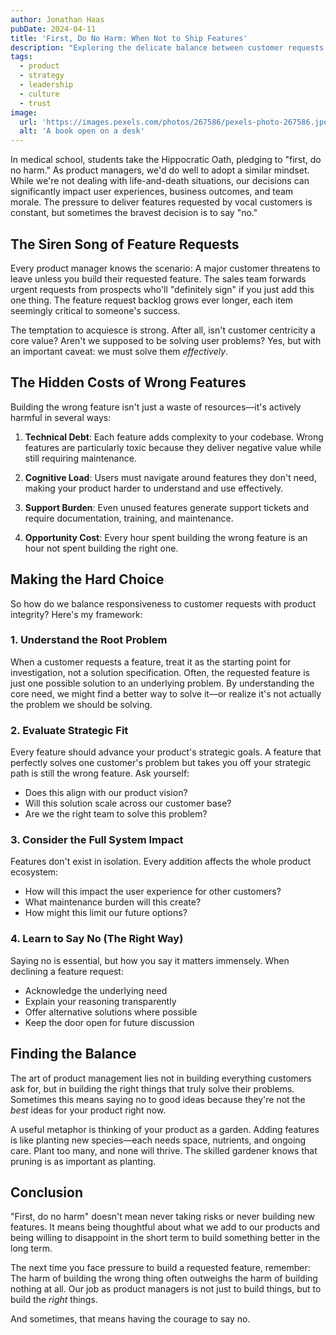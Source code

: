 ```yaml
---
author: Jonathan Haas
pubDate: 2024-04-11
title: 'First, Do No Harm: When Not to Ship Features'
description: "Exploring the delicate balance between customer requests and product integrity through the lens of 'first, do no harm'"
tags:
  - product
  - strategy
  - leadership
  - culture
  - trust
image:
  url: 'https://images.pexels.com/photos/267586/pexels-photo-267586.jpeg?auto=compress&cs=tinysrgb&w=1260&h=750&dpr=2'
  alt: 'A book open on a desk'
---
```


In medical school, students take the Hippocratic Oath, pledging to "first, do no
harm." As product managers, we'd do well to adopt a similar mindset. While we're
not dealing with life-and-death situations, our decisions can significantly
impact user experiences, business outcomes, and team morale. The pressure to
deliver features requested by vocal customers is constant, but sometimes the
bravest decision is to say "no."

## The Siren Song of Feature Requests

Every product manager knows the scenario: A major customer threatens to leave
unless you build their requested feature. The sales team forwards urgent
requests from prospects who'll "definitely sign" if you just add this one thing.
The feature request backlog grows ever longer, each item seemingly critical to
someone's success.

The temptation to acquiesce is strong. After all, isn't customer centricity a
core value? Aren't we supposed to be solving user problems? Yes, but with an
important caveat: we must solve them _effectively_.

## The Hidden Costs of Wrong Features

Building the wrong feature isn't just a waste of resources—it's actively harmful
in several ways:

1. **Technical Debt**: Each feature adds complexity to your codebase. Wrong
   features are particularly toxic because they deliver negative value while
   still requiring maintenance.

1. **Cognitive Load**: Users must navigate around features they don't need,
   making your product harder to understand and use effectively.

1. **Support Burden**: Even unused features generate support tickets and require
   documentation, training, and maintenance.

1. **Opportunity Cost**: Every hour spent building the wrong feature is an hour
   not spent building the right one.

## Making the Hard Choice

So how do we balance responsiveness to customer requests with product integrity?
Here's my framework:

### 1. Understand the Root Problem

When a customer requests a feature, treat it as the starting point for
investigation, not a solution specification. Often, the requested feature is
just one possible solution to an underlying problem. By understanding the core
need, we might find a better way to solve it—or realize it's not actually the
problem we should be solving.

### 2. Evaluate Strategic Fit

Every feature should advance your product's strategic goals. A feature that
perfectly solves one customer's problem but takes you off your strategic path is
still the wrong feature. Ask yourself:

- Does this align with our product vision?
- Will this solution scale across our customer base?
- Are we the right team to solve this problem?

### 3. Consider the Full System Impact

Features don't exist in isolation. Every addition affects the whole product
ecosystem:

- How will this impact the user experience for other customers?
- What maintenance burden will this create?
- How might this limit our future options?

### 4. Learn to Say No (The Right Way)

Saying no is essential, but how you say it matters immensely. When declining a
feature request:

- Acknowledge the underlying need
- Explain your reasoning transparently
- Offer alternative solutions where possible
- Keep the door open for future discussion

## Finding the Balance

The art of product management lies not in building everything customers ask for,
but in building the right things that truly solve their problems. Sometimes this
means saying no to good ideas because they're not the _best_ ideas for your
product right now.

A useful metaphor is thinking of your product as a garden. Adding features is
like planting new species—each needs space, nutrients, and ongoing care. Plant
too many, and none will thrive. The skilled gardener knows that pruning is as
important as planting.

## Conclusion

"First, do no harm" doesn't mean never taking risks or never building new
features. It means being thoughtful about what we add to our products and being
willing to disappoint in the short term to build something better in the long
term.

The next time you face pressure to build a requested feature, remember: The harm
of building the wrong thing often outweighs the harm of building nothing at all.
Our job as product managers is not just to build things, but to build the
_right_ things.

And sometimes, that means having the courage to say no.
